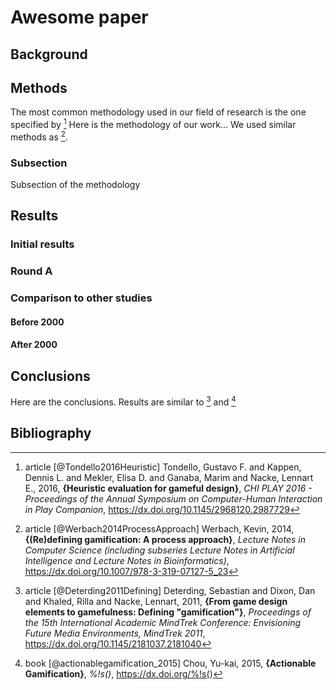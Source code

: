 # Awesome paper

## Background



## Methods

The most common methodology used in our field of research is the one specified by [^1]
Here is the methodology of our work... We used similar methods as [^2].

### Subsection

Subsection of the methodology



## Results

### Initial results



### Round A



### Comparison to other studies

#### Before 2000



#### After 2000



## Conclusions

Here are the conclusions. Results are similar to [^3] and [^4]



## Bibliography

[^1]: article [@Tondello2016Heuristic] Tondello, Gustavo F. and Kappen, Dennis L. and Mekler, Elisa D. and Ganaba, Marim and Nacke, Lennart E., 2016, **{Heuristic evaluation for gameful design}**, *CHI PLAY 2016 - Proceedings of the Annual Symposium on Computer-Human Interaction in Play Companion*, https://dx.doi.org/10.1145/2968120.2987729

[^2]: article [@Werbach2014ProcessApproach] Werbach, Kevin, 2014, **{(Re)defining gamification: A process approach}**, *Lecture Notes in Computer Science (including subseries Lecture Notes in Artificial Intelligence and Lecture Notes in Bioinformatics)*, https://dx.doi.org/10.1007/978-3-319-07127-5_23

[^3]: article [@Deterding2011Defining] Deterding, Sebastian and Dixon, Dan and Khaled, Rilla and Nacke, Lennart, 2011, **{From game design elements to gamefulness: Defining "gamification"}**, *Proceedings of the 15th International Academic MindTrek Conference: Envisioning Future Media Environments, MindTrek 2011*, https://dx.doi.org/10.1145/2181037.2181040

[^4]: book [@actionablegamification_2015] Chou, Yu-kai, 2015, **{Actionable Gamification}**, *%!s(<nil>)*, https://dx.doi.org/%!s(<nil>)





